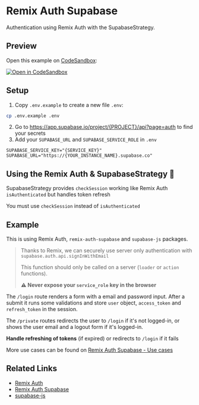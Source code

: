 # Remix Auth Supabase

Authentication using Remix Auth with the SupabaseStrategy.

## Preview

Open this example on [CodeSandbox](https://codesandbox.com):

[![Open in CodeSandbox](https://codesandbox.io/static/img/play-codesandbox.svg)](https://codesandbox.io/s/github/remix-run/examples/tree/main/remix-auth-supabase)

## Setup

1. Copy `.env.example` to create a new file `.env`:

```sh
cp .env.example .env
```

2. Go to https://app.supabase.io/project/{PROJECT}/api?page=auth to find your secrets
3. Add your `SUPABASE_URL` and `SUPABASE_SERVICE_ROLE` in `.env`

```env
SUPABASE_SERVICE_KEY="{SERVICE_KEY}"
SUPABASE_URL="https://{YOUR_INSTANCE_NAME}.supabase.co"
```

## Using the Remix Auth & SupabaseStrategy 🚀

SupabaseStrategy provides `checkSession` working like Remix Auth `isAuthenticated` but handles token refresh

You must use `checkSession` instead of `isAuthenticated`

## Example

This is using Remix Auth, `remix-auth-supabase` and `supabase-js` packages.

> Thanks to Remix, we can securely use server only authentication with `supabase.auth.api.signInWithEmail`
>
> This function should only be called on a server (`loader` or `action` functions).
>
> **⚠️ Never expose your `service_role` key in the browser**

The `/login` route renders a form with a email and password input. After a submit it runs some validations and store `user` object, `access_token` and `refresh_token` in the session.

The `/private` routes redirects the user to `/login` if it's not logged-in, or shows the user email and a logout form if it's logged-in.

**Handle refreshing of tokens** (if expired) or redirects to `/login` if it fails

More use cases can be found on [Remix Auth Supabase - Use cases](https://github.com/mitchelvanbever/remix-auth-supabase#using-the-authenticator--strategy-)

## Related Links

- [Remix Auth](https://github.com/sergiodxa/remix-auth)
- [Remix Auth Supabase](https://github.com/mitchelvanbever/remix-auth-supabase)
- [supabase-js](https://github.com/supabase/supabase-js)


